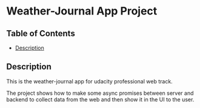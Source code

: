 # Weather-Journal App Project

## Table of Contents

* [Description](#Description)

## Description

This is the weather-journal app for udacity professional web track.

The project shows how to make some async promises between server and backend to collect data from the web and then show it in the UI to the user.

